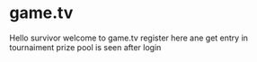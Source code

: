 # game.tv
Hello survivor  welcome to game.tv register here ane get entry in tournaiment prize pool is seen after login 
